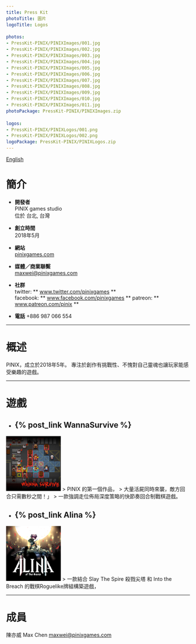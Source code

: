 ```yaml
---
title: Press Kit
photoTitle: 圖片
logoTitle: Logos

photos: 
- PressKit-PINIX/PINIXImages/001.jpg
- PressKit-PINIX/PINIXImages/002.jpg
- PressKit-PINIX/PINIXImages/003.jpg
- PressKit-PINIX/PINIXImages/004.jpg
- PressKit-PINIX/PINIXImages/005.jpg
- PressKit-PINIX/PINIXImages/006.jpg
- PressKit-PINIX/PINIXImages/007.jpg
- PressKit-PINIX/PINIXImages/008.jpg
- PressKit-PINIX/PINIXImages/009.jpg
- PressKit-PINIX/PINIXImages/010.jpg
- PressKit-PINIX/PINIXImages/011.jpg 
photoPackage: PressKit-PINIX/PINIXImages.zip

logos: 
- PressKit-PINIX/PINIXLogos/001.png
- PressKit-PINIX/PINIXLogos/002.png
logoPackage: PressKit-PINIX/PINIXLogos.zip
---
```

<!--連結管理-->
[PINIXWebLink]: http://www.pinixgames.com
<!--連結管理-->
<a href="../en/" class="button small" target=_self>English</a>
# 簡介
+ **開發者**  
PINIX games studio  
位於 台北, 台灣  

+ **創立時間**  
2018年5月

+ **網站**  
[pinixgames.com][PINIXWebLink]

+ **媒體／商業聯繫**  
maxwei@pinixgames.com

+ **社群**  
twitter: ** www.twitter.com/pinixgames **  
facebook: ** www.facebook.com/pinixgames **
patreon: ** www.patreon.com/pinix **

+ **電話**
+886 987 066 554

---

# 概述
PINIX，成立於2018年5年。
專注於創作有挑戰性、不愧對自己靈魂也讓玩家能感受樂趣的遊戲。 

---

# 遊戲  
+ ## {% post_link WannaSurvive %}
<img src="../../Sources/WannaSurviveIcon.png" height="150px">
> PINIX 的第一個作品，
> 大量活屍同時來襲，敵方回合只需數秒之間！」  
> 一款強調走位佈局深度策略的快節奏回合制戰棋遊戲。

+ ## {% post_link Alina %}
<img src="../../Sources/AlinaIcon.png" height="150px">
> 一款結合 Slay The Spire 殺戮尖塔 和 Into the Breach 的戰棋Roguelike牌組構築遊戲，


---

# 成員
陳亦威 Max Chen
maxwei@pinixgames.com